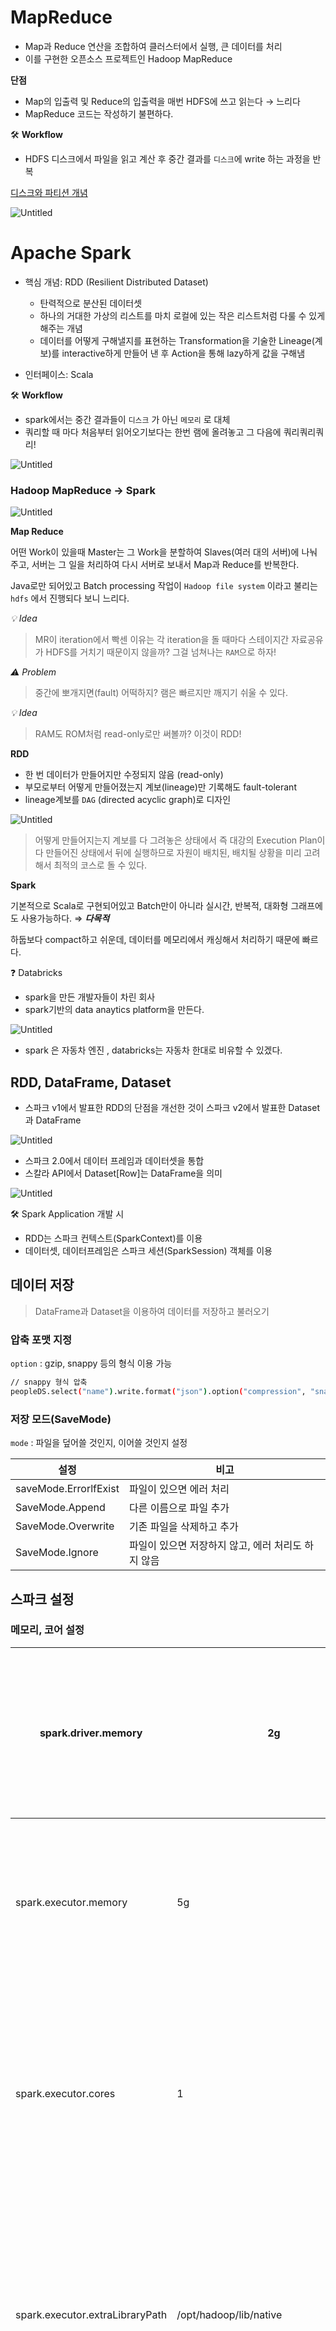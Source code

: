 # MapReduce

- Map과 Reduce 연산을 조합하여 클러스터에서 실행, 큰 데이터를 처리
- 이를 구현한 오픈소스 프로젝트인 Hadoop MapReduce

**단점**

- Map의 입출력 및 Reduce의 입출력을 매번 HDFS에 쓰고 읽는다 
→ 느리다
- MapReduce 코드는 작성하기 불편하다.

🛠️ **Workflow**

- HDFS 디스크에서 파일을 읽고 계산 후 중간 결과를 `디스크`에 write 하는 과정을 반복

[디스크와 파티션 개념](https://www.notion.so/fd7e52aed3ec4040aaa9eb42b204630f)

![Untitled](https://www.notion.so/image/https%3A%2F%2Fs3-us-west-2.amazonaws.com%2Fsecure.notion-static.com%2Fb49a325c-bbb8-4ce7-958f-fff3bd9a8948%2FUntitled.png?table=block&id=8a677650-b021-4b4b-9692-43cdd8adb756&spaceId=3aa9293f-6175-4ef8-ab1f-5ac6c7c6e16d&width=1540&userId=5559e7d5-3152-49d5-b79d-7aabc7a64dce&cache=v2)

# Apache Spark

- 핵심 개념: RDD (Resilient Distributed Dataset)
    - 탄력적으로 분산된 데이터셋
    - 하나의 거대한 가상의 리스트를 마치 로컬에 있는 작은 리스트처럼  다룰 수 있게 해주는 개념
    - 데이터를 어떻게 구해낼지를 표현하는 Transformation을 기술한 Lineage(계보)를 interactive하게 만들어 낸 후 Action을 통해 lazy하게 값을 구해냄
    
- 인터페이스: Scala

🛠️ **Workflow**

- spark에서는 중간 결과들이 `디스크` 가 아닌 `메모리` 로 대체
- 쿼리할 때 마다 처음부터 읽어오기보다는 한번 램에 올려놓고 그 다음에 쿼리쿼리쿼리!

![Untitled](https://www.notion.so/image/https%3A%2F%2Fs3-us-west-2.amazonaws.com%2Fsecure.notion-static.com%2F1bba4b7f-e484-4eee-a0aa-fcf38bc90ed3%2FUntitled.png?table=block&id=a4e7e1c4-4375-4bdd-8e22-02359afb6575&spaceId=3aa9293f-6175-4ef8-ab1f-5ac6c7c6e16d&width=1540&userId=5559e7d5-3152-49d5-b79d-7aabc7a64dce&cache=v2)

### Hadoop MapReduce → Spark

![Untitled](https://www.notion.so/image/https%3A%2F%2Fs3-us-west-2.amazonaws.com%2Fsecure.notion-static.com%2F9c688a85-bf8f-4b83-9b98-a4e4554b639d%2FUntitled.png?table=block&id=722efcd4-8781-432b-ac62-865886164742&spaceId=3aa9293f-6175-4ef8-ab1f-5ac6c7c6e16d&width=1540&userId=5559e7d5-3152-49d5-b79d-7aabc7a64dce&cache=v2)

**Map Reduce**

어떤 Work이 있을때 Master는 그 Work을 분할하여 Slaves(여러 대의 서버)에 나눠주고, 서버는 그 일을 처리하여 다시 서버로 보내서 Map과 Reduce를 반복한다.

Java로만 되어있고 Batch processing 작업이 `Hadoop file system` 이라고 불리는 `hdfs` 에서 진행되다 보니 느리다.

*💡 Idea*

> MR이 iteration에서 빡센 이유는 각 iteration을 돌 때마다 스테이지간 자료공유가 HDFS를 거치기 때문이지 않을까? 그걸 넘쳐나는 `RAM`으로 하자!
> 

*⚠️ Problem*

> 중간에 뽀개지면(fault) 어떡하지? 램은 빠르지만 깨지기 쉬울 수 있다.
> 

*💡 Idea*

> RAM도 ROM처럼 read-only로만 써볼까? 이것이 RDD!
> 

**RDD**

- 한 번 데이터가 만들어지만 수정되지 않음 (read-only)
- 부모로부터 어떻게 만들어졌는지 계보(lineage)만 기록해도 fault-tolerant
- lineage계보를 `DAG` (directed acyclic graph)로 디자인

![Untitled](https://www.notion.so/image/https%3A%2F%2Fs3-us-west-2.amazonaws.com%2Fsecure.notion-static.com%2Fbd1dca55-bc66-4adb-8993-059aef83eff0%2FUntitled.png?table=block&id=93069432-d44d-456a-a923-904968069628&spaceId=3aa9293f-6175-4ef8-ab1f-5ac6c7c6e16d&width=1540&userId=5559e7d5-3152-49d5-b79d-7aabc7a64dce&cache=v2)

> 어떻게 만들어지는지 계보를 다 그려놓은 상태에서 즉 대강의 Execution Plan이 다 만들어진 상태에서 뒤에 실행하므로 자원이 배치된, 배치될 상황을 미리 고려해서 최적의 코스로 돌 수 있다.
> 

**Spark**

기본적으로 Scala로 구현되어있고 Batch만이 아니라 실시간, 반복적, 대화형 그래프에도 사용가능하다. ⇒ ***다목적***

하둡보다 compact하고 쉬운데, 데이터를 메모리에서 캐싱해서 처리하기 때문에 빠르다.

❓ Databricks

- spark을 만든 개발자들이 차린 회사
- spark기반의 data anaytics platform을 만든다.

![Untitled](https://www.notion.so/image/https%3A%2F%2Fs3-us-west-2.amazonaws.com%2Fsecure.notion-static.com%2F60a5b734-9187-45a5-9ca9-268129a2ddce%2FUntitled.png?table=block&id=882371c5-2a86-4205-b239-941b7fdd4dcc&spaceId=3aa9293f-6175-4ef8-ab1f-5ac6c7c6e16d&width=1540&userId=5559e7d5-3152-49d5-b79d-7aabc7a64dce&cache=v2)

- spark 은 자동차 엔진 , databricks는 자동차 한대로 비유할 수 있겠다.

## RDD, DataFrame, Dataset

- 스파크 v1에서 발표한 RDD의 단점을 개선한 것이 스파크 v2에서 발표한 Dataset과 DataFrame

![Untitled](https://www.notion.so/image/https%3A%2F%2Fs3-us-west-2.amazonaws.com%2Fsecure.notion-static.com%2Fc160c0b4-fda6-4bdb-a147-efb7d7461e55%2FUntitled.png?table=block&id=69a1bc69-0849-4824-b5e8-f0abf7ccde56&spaceId=3aa9293f-6175-4ef8-ab1f-5ac6c7c6e16d&width=1540&userId=5559e7d5-3152-49d5-b79d-7aabc7a64dce&cache=v2)

- 스파크 2.0에서 데이터 프레임과 데이터셋을 통합
- 스칼라 API에서 Dataset[Row]는 DataFrame을 의미

![Untitled](https://www.notion.so/image/https%3A%2F%2Fs3-us-west-2.amazonaws.com%2Fsecure.notion-static.com%2F3f51bbc8-e2c6-4b8b-8492-ee2eb87e4436%2FUntitled.png?table=block&id=0c6cf3d5-d3b5-42d3-9e1e-11c99256ebdb&spaceId=3aa9293f-6175-4ef8-ab1f-5ac6c7c6e16d&width=1540&userId=5559e7d5-3152-49d5-b79d-7aabc7a64dce&cache=v2)

🛠️ Spark Application 개발 시

- RDD는 스파크 컨텍스트(SparkContext)를 이용
- 데이터셋, 데이터프레임은 스파크 세션(SparkSession) 객체를 이용

## 데이터 저장

> DataFrame과 Dataset을 이용하여 데이터를 저장하고 불러오기
> 

### 압축 포맷 지정

`option` : gzip, snappy 등의 형식 이용 가능

```bash
// snappy 형식 압축 
peopleDS.select("name").write.format("json").option("compression", "snappy").save("/user/ds_1")
```

### 저장 모드(SaveMode)

`mode` : 파일을 덮어쓸 것인지, 이어쓸 것인지 설정

| 설정 | 비고 |
| --- | --- |
| saveMode.ErrorlfExist | 파일이 있으면 에러 처리 |
| SaveMode.Append | 다른 이름으로 파일 추가 |
| SaveMode.Overwrite | 기존 파일을 삭제하고 추가 |
| SaveMode.Ignore | 파일이 있으면 저장하지 않고, 에러 처리도 하지 않음 |

## 스파크 설정

### 메모리, 코어 설정

| spark.driver.memory | 2g | 드라이버가 사용할 메모리 |
| --- | --- | --- |
| spark.executor.memory | 5g | 익스큐터가 사용할 메모리 |
| spark.executor.cores | 1 | 애플리케이션에 사용할 코어 개수 |
| spark.executor.extraLibraryPath | /opt/hadoop/lib/native | 드라이버가 사용할 추가 라이브러리 |
| spark.driver.extraJavaOptions | Djava.library.path=/opt/hadoop/lib/native | 드라이버의 자바 옵션 |
| spark.driver.extraLibraryPath | /opt/hadoop/lib/native | 드라이버가 사용할 추가 라이브러리 |
- 설정값 확인 시에는 `get` 을 이용spark.conf.get("spark.master")

# 스파크 구조

1. 드라이버 : 작업을 관리
2. 클러스터 매니저 : 작업이 실행되는 노드를 관리

## 스파크 애플리케이션

- `마스터-슬레이브` 구조
- 작업을 관장하는 `Driver` 와 실제작업이 동작하는 `Executor` 로 구성

![Untitled](https://www.notion.so/image/https%3A%2F%2Fs3-us-west-2.amazonaws.com%2Fsecure.notion-static.com%2Fae469ab7-129a-4e2b-95d9-21a55e713a15%2FUntitled.png?table=block&id=b11ee20a-cba4-4b9d-8133-dceaebc4262a&spaceId=3aa9293f-6175-4ef8-ab1f-5ac6c7c6e16d&width=1540&userId=5559e7d5-3152-49d5-b79d-7aabc7a64dce&cache=v2)

### Driver

- Driver는 SparkContext객체를 생성
- 클러스터 매니저와 통신하면서 클러스터의 자원 관리를 지원
- 애플리케이션의 라이프 사이클 관리
- 사용자로부터 입력을 받아서 애플리케이션에 전달하고 작업 처리 결과를 사용자에게 알려줌

### Executor

- Task 실행을 담당하는 에이전트로 실제 작업을 진행하는 프로세스
- 1개의 Excutor = 1개의 YARN 컨테이너
- 1개의 Task = 1개의 core
- 하나의 excutor가 여러개의 task를 동시 실행 가능

| 설정 | 기본값 | 비고 |
| --- | --- | --- |
| spark.executor.instances | 1 | 익스큐터 개수 |
| spark.executor.memory | 512m | 익스큐터가 사용할 메모리 |
| spark.executor.extraJavaOptions | JVM 옵션 |  |
| spark.yarn.executor.memoryOverhead | 0.07 | 메모리 오버헤드 비율 |
| spark.executor.cores | 1 | 애플리케이션에 사용할 코어 개수 |

### Task

- Executor에서 실행되는 실제 작업
- Cache를 공유하여 작업의 속도를 높임

🛠️ **작업 구성**

1. 잡 (Job)
    - 스파크 애플리케이션으로 제출된 작업
2. 스테이지 (Stage)
    - 잡을 작업의 단위에 따라 구분한 것
3. 태스크 (Task)
    - Executor에서 실행되는 실제 작업
    - 데이터를 읽거나 필터링

![Untitled](https://www.notion.so/image/https%3A%2F%2Fs3-us-west-2.amazonaws.com%2Fsecure.notion-static.com%2F95b9b9c3-8d3f-4fa5-a760-b6a505ace2f6%2FUntitled.png?table=block&id=1735f5ca-3efe-474d-afe8-ef3ce5b1e6e6&spaceId=3aa9293f-6175-4ef8-ab1f-5ac6c7c6e16d&width=1540&userId=5559e7d5-3152-49d5-b79d-7aabc7a64dce&cache=v2)

## 클러스터 매니저

스파크는 여러가지 클러스터 매니저를 지원

- YARN
    - 하둡 클러스터 매니저
    - 리소스 매니저, 노드 매니저로 구성 됨
- Mesos
    - 동적 리소스 공유 및 격리를 사용하여 여러 소스의 워크로드를 처리
    - 아파치의 클러스터 매니저
    - 마스터와 슬레이브로 구성됨
- StandAlone
    - 스파크에서 자체적으로 제공하는 클러스터 매니저
    - 각 노드에서 하나의 익스큐터만 실행 가능